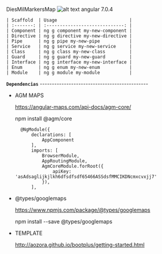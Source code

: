 DiesMilMarkersMap
![alt text](img.png)
angular 7.0.4

    | Scaffold  | Usage                           |
    | :-------: | :-----------------------------: |
    | Component | ng g component my-new-component |
    | Directive | ng g directive my-new-directive |
    | Pipe      | ng g pipe my-new-pipe           |
    | Service   | ng g service my-new-service     |
    | Class     | ng g class my-new-class         |
    | Guard     | ng g guard my-new-guard         |
    | Interface | ng g interface my-new-interface |
    | Enum      | ng g enum my-new-enum           |
    | Module    | ng g module my-module           |

**`Dependencias`**
    ---------------------------------------------
    
- AGM MAPS

    https://angular-maps.com/api-docs/agm-core/
    
    npm install @agm/core
    
        @NgModule({
            declarations: [
                AppComponent
            ],
            imports: [
                BrowserModule,
                AppRoutingModule,
                AgmCoreModule.forRoot({
                    apiKey: 'asAdsaglijkjlkh6dfsdfsdf65466ASSdsfMMCIKDNcmxcvxjj7'
                }),
            ],

    
- @types/googlemaps
    
    https://www.npmjs.com/package/@types/googlemaps
    
    npm install --save @types/googlemaps

- TEMPLATE

    http://aozora.github.io/bootplus/getting-started.html
